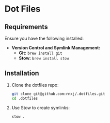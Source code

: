 # Dot Files

## Requirements

Ensure you have the following installed:

- **Version Control and Symlink Management:**
  - **Git:** `brew install git`
  - **Stow:** `brew install stow`

## Installation

1. Clone the dotfiles repo:
   ```bash
   git clone git@github.com:rnxj/.dotfiles.git
   cd .dotfiles
   ```

2. Use Stow to create symlinks:
   ```bash
   stow .
   ```
